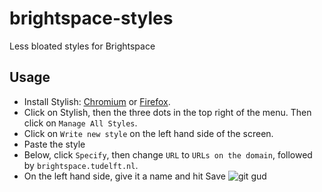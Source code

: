 # brightspace-styles
Less bloated styles for Brightspace

## Usage
* Install Stylish: [Chromium](https://chrome.google.com/webstore/detail/stylish-custom-themes-for/fjnbnpbmkenffdnngjfgmeleoegfcffe) or [Firefox](https://addons.mozilla.org/nl/firefox/addon/stylish/).
* Click on Stylish, then the three dots in the top right of the menu. Then click on `Manage All Styles`.
* Click on `Write new style` on the left hand side of the screen.
* Paste the style
* Below, click `Specify`, then change `URL` to `URLs on the domain`, followed by `brightspace.tudelft.nl`.
* On the left hand side, give it a name and hit Save
![git gud](https://i.imgur.com/3lv7TeV.png)

